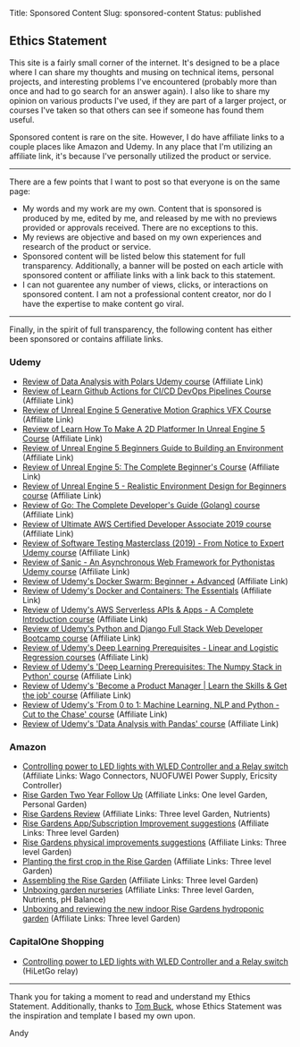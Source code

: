 Title: Sponsored Content
Slug: sponsored-content
Status: published

## Ethics Statement

This site is a fairly small corner of the internet. It's designed to be a place where I can share my thoughts and musing on technical
items, personal projects, and interesting problems I've encountered (probably more than once and had to go search for an answer again). 
I also like to share my opinion on various products I've used, if they are part of a larger project, or courses I've taken so that others
can see if someone has found them useful.

Sponsored content is rare on the site. However, I do have affiliate links to a couple places like Amazon and Udemy. In any place that I'm utilizing an affiliate link, it's because I've personally utilized the product or service. 

---

There are a few points that I want to post so that everyone is on the same page:

 * My words and my work are my own. Content that is sponsored is produced by me, edited by me, and released by me with no previews provided or approvals received. There are no exceptions to this.
 * My reviews are objective and based on my own experiences and research of the product or service.
 * Sponsored content will be listed below this statement for full transparency. Additionally, a banner will be posted on each article with sponsored content or affiliate links with a link back to this statement.
 * I can not guarentee any number of views, clicks, or interactions on sponsored content. I am not a professional content creator, nor do I have the expertise to make content go viral. 

---

Finally, in the spirit of full transparency, the following content has either been sponsored or contains affiliate links.

### Udemy

 * [Review of Data Analysis with Polars Udemy course][29] (Affiliate Link)
 * [Review of Learn Github Actions for CI/CD DevOps Pipelines Course][28] (Affiliate Link)
 * [Review of Unreal Engine 5 Generative Motion Graphics VFX Course][27] (Affiliate Link)
 * [Review of Learn How To Make A 2D Platformer In Unreal Engine 5 Course][26] (Affiliate Link)
 * [Review of Unreal Engine 5 Beginners Guide to Building an Environment][25] (Affiliate Link)
 * [Review of Unreal Engine 5: The Complete Beginner's Course][24] (Affiliate Link)
 * [Review of Unreal Engine 5 - Realistic Environment Design for Beginners course][23] (Affiliate Link)
 * [Review of Go: The Complete Developer's Guide (Golang) course][22] (Affiliate Link)
 * [Review of Ultimate AWS Certified Developer Associate 2019 course][21] (Affiliate Link)
 * [Review of Software Testing Masterclass (2019) - From Notice to Expert Udemy course][20] (Affiliate Link)
 * [Review of Sanic - An Asynchronous Web Framework for Pythonistas Udemy course][19] (Affiliate Link)
 * [Review of Udemy's Docker Swarm: Beginner + Advanced][18] (Affiliate Link)
 * [Review of Udemy's Docker and Containers: The Essentials][17] (Affiliate Link)
 * [Review of Udemy's AWS Serverless APIs & Apps - A Complete Introduction course][16] (Affiliate Link)
 * [Review of Udemy's Python and Django Full Stack Web Developer Bootcamp course][15] (Affiliate Link)
 * [Review of Udemy's Deep Learning Prerequisites - Linear and Logistic Regression courses][14] (Affiliate Link)
 * [Review of Udemy's 'Deep Learning Prerequisites: The Numpy Stack in Python' course][13] (Affiliate Link)
 * [Review of Udemy's 'Become a Product Manager  | Learn the Skills & Get the job' course][12] (Affiliate Link)
 * [Review of Udemy's 'From 0 to 1: Machine Learning, NLP and Python - Cut to the Chase' course][11] (Affiliate Link)
 * [Review of Udemy's 'Data Analysis with Pandas' course][10] (Affiliate Link)

### Amazon
 
 * [Controlling power to LED lights with WLED Controller and a Relay switch][1] (Affiliate Links: Wago Connectors, NUOFUWEI Power Supply, Ericsity Controller)
 * [Rise Garden Two Year Follow Up][2] (Affiliate Links: One level Garden, Personal Garden)
 * [Rise Gardens Review][3] (Affiliate Links: Three level Garden, Nutrients)
 * [Rise Gardens App/Subscription Improvement suggestions][4] (Affiliate Links: Three level Garden)
 * [Rise Gardens physical improvements suggestions][5] (Affiliate Links: Three level Garden)
 * [Planting the first crop in the Rise Garden][6] (Affiliate Links: Three level Garden)
 * [Assembling the Rise Garden][7] (Affiliate Links: Three level Garden)
 * [Unboxing garden nurseries][8] (Affiliate Links: Three level Garden, Nutrients, pH Balance)
 * [Unboxing and reviewing the new indoor Rise Gardens hydroponic garden][9] (Affiliate Links: Three level Garden)

### CapitalOne Shopping

 * [Controlling power to LED lights with WLED Controller and a Relay switch][1] (HiLetGo relay)


---

Thank you for taking a moment to read and understand my Ethics Statement. Additionally, thanks to [Tom Buck][tom], whose Ethics Statement was the inspiration and template I based my own upon.


Andy



[tom]: https://himynameistom.com/ethics
[1]: {filename}../2024_08_16_wiring_wled_controller_relay.md
[2]: {filename}../2022_12_07_garden_two_year_review.md
[3]: {filename}../2020_05_29_final_review.md
[4]: {filename}../2020_05_24_suggested_improvements_app_subscription.md
[5]: {filename}../2020_05_04_suggested_improvements_physical.md
[6]: {filename}../2020_05_01_planting_garden.md
[7]: {filename}../2020_04_26_assembling_garden.md
[8]: {filename}../2020_04_24_nursery_unbox.md
[9]: {filename}../2020_04_22_rise_garden_unbox.md
[10]: {filename}../2016_12_09_review_of_data_analysis_with_pandas_udemy_course.md
[11]: {filename}../2016_12_28_review_of_loony_corn_machine_learning_course.md
[12]: {filename}../2017_04_20_review_of_become_a_product_manager_and_get_the_job_course.md
[13]: {filename}../2017_04_20_review_of_deep_learning_prereq_numpy.md
[14]: {filename}../2017_05_03_review_of_deep_learning_prereq_regression.md
[15]: {filename}../2017_06_28_review_of_django_fullstack_bootcamp.md
[16]: {filename}../2017_10_20_review_of_aws_serverless_apis_apps.md
[17]: {filename}../2018_10_29_docker_containers_essentials.md
[18]: {filename}../2018_10_31_docker_swarm_beginning_advanced.md
[19]: {filename}../2019_01_23_review_sanic_framework_course.md
[20]: {filename}../2019_05_14_software_testing_masterclass.md
[21]: {filename}../2019_12_23_aws_developer_certification.md
[22]: {filename}../2022_08_28_complete_developer_guide_golang.md
[23]: {filename}../2022_09_20_UE5_realistic_environment_design_beginners.md
[24]: {filename}../2022_10_03_UE5_complete_beginners_guide.md
[25]: {filename}../2022_10_18_beginners_building_environment.md
[26]: {filename}../2023_04_11_make_2d_platformer_in_unreal5.md
[27]: {filename}../2023_04_14_generative_motion_graphics.md
[28]: {filename}../2024_01_22_review_github_actions_pipelines.md
[29]: {filename}../2024_01_29_review_data_analysis_with_polars.md